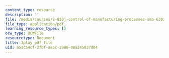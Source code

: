 ```yaml
---
content_type: resource
description: ''
file: /media/courses/2-830j-control-of-manufacturing-processes-sma-6303-spring-2008/a53c54cf2fbfae5c208608a245837d04_6swIAqXcvDQ.pdf
file_type: application/pdf
learning_resource_types: []
ocw_type: OCWFile
resourcetype: Document
title: 3play pdf file
uid: a53c54cf-2fbf-ae5c-2086-08a245837d04
---
```

